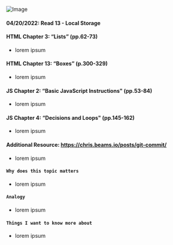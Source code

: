 ![Image](https://images.unsplash.com/photo-1507721999472-8ed4421c4af2?ixlib=rb-1.2.1&ixid=MnwxMjA3fDB8MHxwaG90by1wYWdlfHx8fGVufDB8fHx8&auto=format&fit=crop&w=480&q=80)

#### 04/20/2022: Read 13 - Local Storage

#### HTML Chapter 3: “Lists” (pp.62-73)
* lorem ipsum
  
#### HTML Chapter 13: “Boxes” (p.300-329)
  * lorem ipsum
  
#### JS Chapter 2: “Basic JavaScript Instructions" (pp.53-84)
* lorem ipsum
    
#### JS Chapter 4: “Decisions and Loops" (pp.145-162) 
* lorem ipsum
    
#### Additional Resource: https://chris.beams.io/posts/git-commit/
* lorem ipsum
    
#### `Why does this topic matters`
* lorem ipsum
    
#### `Analogy `
* lorem ipsum
        
#### `Things I want to know more about`
* lorem ipsum
   
